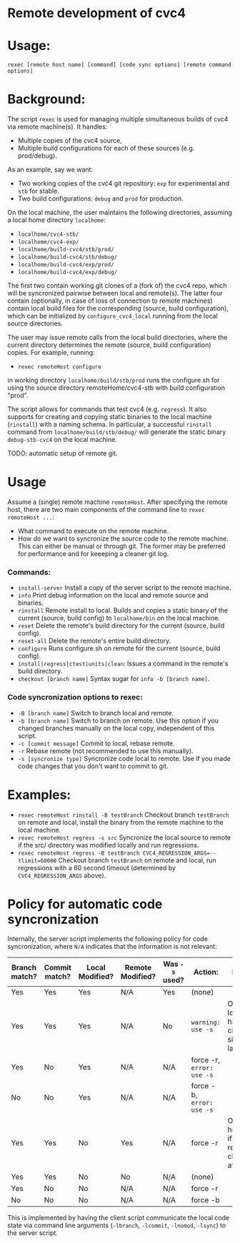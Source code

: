 # Remote development of cvc4

# Usage:

`rexec [remote host name] [command] [code sync options] [remote command options]`

# Background:

The script `rexec` is used for managing multiple simultaneous builds of cvc4 via
remote machine(s). It handles:
- Multiple copies of the cvc4 source,
- Multiple build configurations for each of these sources (e.g. prod/debug).

As an example, say we want:

* Two working copies of the cvc4 git repository: `exp` for experimental and `stb`
for stable.
* Two build configurations: `debug` and `prod` for production.

On the local machine, the user maintains the following directories, assuming
a local home directory `localhome`:

* `localhome/cvc4-stb/`
* `localhome/cvc4-exp/`
* `localhome/build-cvc4/stb/prod/`
* `localhome/build-cvc4/stb/debug/`
* `localhome/build-cvc4/exp/prod/`
* `localhome/build-cvc4/exp/debug/`

The first two contain working git clones of a (fork of) the cvc4 repo, which
will be syncronized pairwise between local and remote(s). The latter four
contain (optionally, in case of loss of connection to remote machines) contain
local build files for the corresponding (source, build configuration), which
can be initialized by `configure_cvc4_local` running from the local source
directories.

The user may issue remote calls from the local build directories, where the
current directory determines the remote (source, build configuration) copies.
For example, running:

* `rexec remoteHost configure`

in working directory `localhome/build/stb/prod` runs the configure.sh for
using the source directory remoteHome/cvc4-stb with build configuration "prod".

The script allows for commands that test cvc4 (e.g. `regress`). It also supports
for creating and copying static binaries to the local machine (`rinstall`)
with a naming schema. In particular, a successful `rinstall` command from
`localhome/build/stb/debug/` will generate the static binary `debug-stb-cvc4`
on the local machine.


TODO: automatic setup of remote git.

# Usage

Assume a (single) remote machine `remoteHost`.
After specifying the remote host, there are two main components of the command line to `rexec remoteHost ...`:
* What command to execute on the remote machine.
* How do we want to syncronize the source code to the remote machine. This can
either be manual or through git. The former may be preferred for performance
and for keeeping a cleaner git log.

### Commands:

* `install-server`
Install a copy of the server script to the remote machine.
* `info`
Print debug information on the local and remote source and binaries.
* `rinstall`
Remote install to local. Builds and copies a static binary of the current
(source, build config) to `localhome/bin` on the local machine.
* `reset`
Delete the remote's build directory for the current (source, build config).
* `reset-all`
Delete the remote's entire build directory.
* `configure`
Runs configure.sh on remote for the current (source, build config).
* `install|regress|ctest|units|clean`: 
Issues a command in the remote's build directory.
* `checkout [branch name]`
Syntax sugar for `info -b [branch name]`.

### Code syncronization options to rexec:

* `-B [branch name]`
Switch to branch local and remote.
* `-b [branch name]`
Switch to branch on remote. Use this option if you changed branches manually on the local copy, independent of this script.
* `-c [commit message]`
Commit to local, rebase remote.
* `-r`
Rebase remote (not recommended to use this manually).
* `-s [syncronize type]`
Syncronize code local to remote. Use if you made code changes that you don't want to commit to git.

# Examples:

* `rexec remoteHost rinstall -B testBranch`
Checkout branch `testBranch` on remote and local, install the binary from the remote machine to the local machine.
* `rexec remoteHost regress -s src`
Syncronize the local source to remote if the src/ directory was modified locally and run regressions.
* `rexec remoteHost regress -B testBranch CVC4_REGRESSION_ARGS=--tlimit=60000`
Checkout branch `testBranch` on remote and local, run regressions with a 60 second timeout (determined by `CVC4_REGRESSION_ARGS` above).

# Policy for automatic code syncronization
 
Internally, the server script implements the following policy for code syncronization, where `N/A` indicates that the information is not relevant:

| Branch match? | Commit match? | Local Modified? | Remote Modified? | Was `-s` used?    | Action:                   | Notes                                            |
|---------------|---------------|-----------------|------------------|-------------------|---------------------------|--------------------------------------------------|
| Yes           | Yes           | Yes             | N/A              | Yes               | (none)                    |                                                  |
| Yes           | Yes           | Yes             | N/A              | No                | `warning: use -s`         | OK if local has no changes since last `-s`       |
| Yes           | No            | Yes             | N/A              | N/A               | force -r, `error: use -s` |                                                  |
| No            | No            | Yes             | N/A              | N/A               | force -b,` error: use -s` |                                                  |
| Yes           | Yes           | No              | Yes              | N/A               | force -r                  | Only happens if local reverts changes after `-s` |
| Yes           | Yes           | No              | No               | N/A               | (none)                    |                                                  |
| Yes           | No            | No              | N/A              | N/A               | force -r                  |                                                  |
| No            | No            | No              | N/A              | N/A               | force -b                  |                                                  |

This is implemented by having the client script communicate the local code state via command
line arguments (`-lbranch`, `-lcommit`, `-lnomod`, `-lsync`) to the server script.
